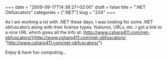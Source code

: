+++
date = "2009-09-17T14:38:27+02:00"
draft = false
title = ".NET Obfuscators"
categories = [".NET"]
slug = "234"
+++

As I am working a lot with .NET these days, I was looking for some .NET obfuscators along with their license types, features, URLs, etc. I got a link to a nice URL which gives all the Info at: [http://www.csharp411.com/net-obfuscators/](http://www.csharp411.com/net-obfuscators/ "http://www.csharp411.com/net-obfuscators/")

Enjoy & have fun computing…
